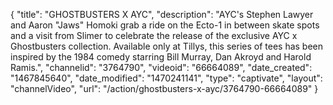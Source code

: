 {
    "title": "GHOSTBUSTERS X AYC",
    "description": "AYC's Stephen Lawyer and Aaron \"Jaws\" Homoki grab a ride on the Ecto-1 in between skate spots and a visit from Slimer to celebrate the release of the exclusive AYC x Ghostbusters collection. Available only at Tillys, this series of tees has been inspired by the 1984 comedy starring Bill Murray, Dan Akroyd and Harold Ramis.",
    "channelid": "3764790",
    "videoid": "66664089",
    "date_created": "1467845640",
    "date_modified": "1470241141",
    "type": "captivate",
    "layout": "channelVideo",
    "url": "\/action\/ghostbusters-x-ayc\/3764790-66664089"
}